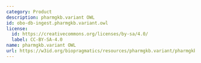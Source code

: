 ```yaml
---
category: Product
description: pharmgkb.variant OWL
id: obo-db-ingest.pharmgkb.variant.owl
license:
  id: https://creativecommons.org/licenses/by-sa/4.0/
  label: CC-BY-SA-4.0
name: pharmgkb.variant OWL
url: https://w3id.org/biopragmatics/resources/pharmgkb.variant/pharmgkb.variant.owl
---
```

